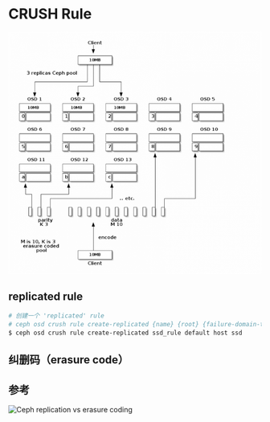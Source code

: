 # CRUSH Rule

![replicated vs erasure coding](.images/erasure-coding-vs-replicated.png)

## replicated rule

```sh
# 创建一个 'replicated' rule
# ceph osd crush rule create-replicated {name} {root} {failure-domain-type} [{class}]
$ ceph osd crush rule create-replicated ssd_rule default host ssd
```

## 纠删码（erasure code）

## 参考

![Ceph replication vs erasure coding](https://blog.dachary.org/2013/07/23/ceph-replication-vs-erasure-coding/)
